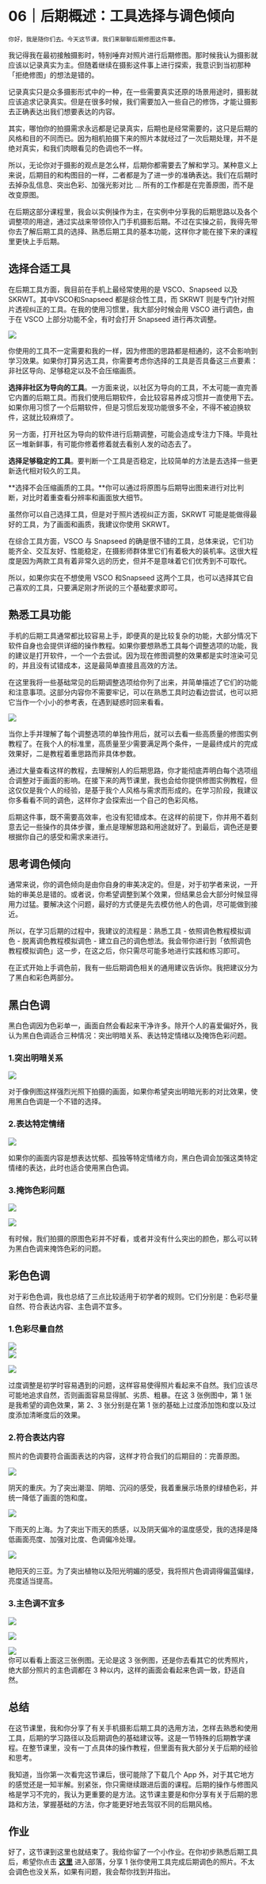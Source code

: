 # 06｜后期概述：工具选择与调色倾向

    你好，我是随你们去。今天这节课，我们来聊聊后期修图这件事。

我记得我在最初接触摄影时，特别唾弃对照片进行后期修图。那时候我认为摄影就应该以记录真实为主。但随着继续在摄影这件事上进行探索，我意识到当初那种「拒绝修图」的想法是错的。

记录真实只是众多摄影形式中的一种，在一些需要真实还原的场景用途时，摄影就应该追求记录真实。但是在很多时候，我们需要加入一些自己的修饰，才能让摄影去正确表达出我们想要表达的内容。

其实，哪怕你的拍摄需求永远都是记录真实，后期也是经常需要的，这只是后期的风格和目的不同而已。因为相机拍摄下来的照片本就经过了一次后期处理，并不是绝对真实，和我们肉眼看见的色调也不一样。

所以，无论你对于摄影的观点是怎么样，后期你都需要去了解和学习。某种意义上来说，后期目的和构图目的一样，二者都是为了进一步的准确表达。我们在后期时去掉杂乱信息、突出色彩、加强光影对比 … 所有的工作都是在完善原图，而不是改变原图。

在后期这部分课程里，我会以实例操作为主，在实例中分享我的后期思路以及各个调整项的用途，通过实战来带领你入门手机摄影后期。不过在实操之前，我得先带你去了解后期工具的选择、熟悉后期工具的基本功能，这样你才能在接下来的课程里更快上手后期。

## 选择合适工具

在后期工具方面，我目前在手机上最经常使用的是 VSCO、Snapseed 以及 SKRWT。其中VSCO和Snapseed 都是综合性工具，而 SKRWT 则是专门针对照片透视纠正的工具。在我的使用习惯里，我大部分时候会用 VSCO 进行调色，由于在 VSCO 上部分功能不全，有时会打开 Snapseed 进行再次调整。

![](https://static001.geekbang.org/resource/image/4e/39/4e32aebdd78921487115c0162fac5939.png)

你使用的工具不一定需要和我的一样，因为修图的思路都是相通的，这不会影响到学习效果。如果你打算另选工具，你需要考虑你选择的工具是否具备这三点要素：非社区导向、足够稳定以及不会压缩画质。

**选择非社区为导向的工具**。一方面来说，以社区为导向的工具，不太可能一直完善它内置的后期工具。而我们使用后期软件，会比较容易养成习惯并一直使用下去。如果你用习惯了一个后期软件，但是习惯后发现功能很多不全，不得不被迫换软件，这就比较麻烦了。

另一方面，打开社区为导向的软件进行后期调整，可能会造成专注力下降。毕竟社区一堆新鲜事，有可能你修着修着就去看别人发的动态去了。

**选择足够稳定的工具**。要判断一个工具是否稳定，比较简单的方法是去选择一些更新迭代相对较久的工具。

**选择不会压缩画质的工具。**你可以通过将原图与后期导出图来进行对比判断，对比时着重查看分辨率和画面放大细节。

虽然你可以自己选择工具，但是对于照片透视纠正方面，SKRWT 可能是能做得最好的工具，为了画面和画质，我建议你使用 SKRWT。

在综合工具方面，VSCO 与 Snapseed 的确是很不错的工具，总体来说，它们功能齐全、交互友好、性能稳定，在摄影师群体里它们有着极大的装机率。这很大程度是因为两款工具有着非常久远的历史，但并不是意味着它们优秀到不可取代。

所以，如果你实在不想使用 VSCO 和Snapseed 这两个工具，也可以选择其它自己喜欢的工具，只要满足刚才所说的三个基础要求即可。

## 熟悉工具功能

手机的后期工具通常都比较容易上手，即便真的是比较复杂的功能，大部分情况下软件自身也会提供详细的操作教程。如果你要想熟悉工具每个调整选项的功能，我的建议是打开软件，一个一个去尝试。因为现在修图调整的效果都是实时渲染可见的，并且没有试错成本，这是最简单直接且高效的方法。

在这里我将一些基础常见的后期调整选项给你列了出来，并简单描述了它们的功能和注意事项。这部分内容你不需要牢记，可以在熟悉工具时边看边尝试，也可以把它当作一个小小的参考表，在遇到疑惑时回来看看。

![](https://static001.geekbang.org/resource/image/02/0f/022fb174a16b1dea0cf84b4ede27c00f.jpg)

当你上手并理解了每个调整选项的单独作用后，就可以去看一些高质量的修图实例教程了。在我个人的标准里，高质量至少需要满足两个条件，一是最终成片的完成效果好，二是教程着重思路而非具体参数。

通过大量查看这样的教程，去理解别人的后期思路，你才能彻底弄明白每个选项组合调整对于画面的影响。在接下来的两节课里，我也会给你提供修图实例教程，但这仅仅是我个人的经验，是基于我个人风格与需求而形成的。在学习阶段，我建议你多看看不同的调色，这样你才会探索出一个自己的色彩风格。

后期这件事，既不需要高效率，也没有犯错成本。在这样的前提下，你并用不着刻意去记一些操作的具体步骤，重点是理解思路和用途就好了。到最后，调色还是要根据你自己的感受和需求来进行。

## 思考调色倾向

通常来说，你的调色倾向是由你自身的审美决定的。但是，对于初学者来说，一开始的审美总是错的。或者说，你希望调整到某个效果，但结果总会大部分时候显得用力过猛。要解决这个问题，最好的方式便是先去模仿他人的色调，尽可能做到接近。

所以，在学习后期的过程中，我建议的流程是：熟悉工具 - 依照调色教程模拟调色 - 脱离调色教程模拟调色 - 建立自己的调色想法。我会带你进行到「依照调色教程模拟调色」这一步，在这之后，你只需尽可能多地进行实践和练习即可。

在正式开始上手调色前，我有一些后期调色相关的通用建议告诉你。我把建议分为了黑白和彩色两部分。

## **黑白色调**

黑白色调因为色彩单一，画面自然会看起来干净许多。除开个人的喜爱偏好外，我认为黑白色调适合三种情况：突出明暗关系、表达特定情绪以及掩饰色彩问题。

### 1.突出明暗关系

![](https://static001.geekbang.org/resource/image/15/2d/156339dddb1b6fb9f25b69ec5322fb2d.jpg)

对于像例图这样强烈光照下拍摄的画面，如果你希望突出明暗光影的对比效果，使用黑白色调是一个不错的选择。

### 2.表达特定情绪

![](https://static001.geekbang.org/resource/image/9f/5e/9fca3624ccf9a618d389b0c6106d8f5e.jpg)

如果你的画面内容是想表达忧郁、孤独等特定情绪方向，黑白色调会加强这类特定情绪的表达，此时也适合使用黑白色调。

### 3.掩饰色彩问题

![](https://static001.geekbang.org/resource/image/5b/db/5bb0d9dd69ed0317f1001372d7db37db.png)

![](https://static001.geekbang.org/resource/image/ed/05/ed9792ee94b2968feacfe577d7f4f505.png)

有时候，我们拍摄的原图色彩并不好看，或者并没有什么突出的颜色，那么可以转为黑白色调来掩饰色彩的问题。

## **彩色色调**

对于彩色色调，我也总结了三点比较适用于初学者的规则。它们分别是：色彩尽量自然、符合表达内容、主色调不宜多。

### 1.色彩尽量自然

![](https://static001.geekbang.org/resource/image/cb/3f/cb990b6a0e217efc62e9a02d6539893f.jpg)  
![](https://static001.geekbang.org/resource/image/48/a6/489c30e0a3187a88e3651ceaba3cfda6.jpg)

![](https://static001.geekbang.org/resource/image/fe/3b/fec86a2ec057b448464c9d9fd0d30c3b.jpg)

过度调整是初学时容易遇到的问题，这样容易使得照片看起来不自然。我们应该尽可能地追求自然，否则画面容易显得腻、劣质、粗暴。在这 3 张例图中，第 1 张是我希望的调色效果，第 2、3 张分别是在第 1 张的基础上过度添加饱和度以及过度添加清晰度后的效果。

### 2.符合表达内容

照片的色调要符合画面表达的内容，这样才符合我们的后期目的：完善原图。

![](https://static001.geekbang.org/resource/image/6c/56/6cd05ef1c1352e9f75f6730faa71c656.jpg)

阴天的重庆。为了突出潮湿、阴暗、沉闷的感受，我着重展示场景的绿植色彩，并统一降低了画面的饱和度。

![](https://static001.geekbang.org/resource/image/31/c2/316f22852accd0498c7b7e127a3494c2.jpg)

下雨天的上海。为了突出下雨天的质感，以及阴天偏冷的温度感受，我的选择是降低画面亮度、加强对比度、色调偏冷处理。

![](https://static001.geekbang.org/resource/image/5d/26/5d7aa06b3f3c1e83f536696c40664126.jpg)

艳阳天的三亚。为了突出植物以及阳光明媚的感受，我将照片色调调得偏蓝偏绿，亮度适当提高。

### 3.主色调不宜多

![](https://static001.geekbang.org/resource/image/5d/3f/5d6e0f0ee6ee6c831ee3e6b83aaf463f.jpg)

![](https://static001.geekbang.org/resource/image/a5/3c/a5dd626df40d4d81524b6f57a67e143c.jpg)

![](https://static001.geekbang.org/resource/image/37/99/374yyeda8f66f4dd2540040a66d63a99.jpg)  
你可以看看上面这三张例图。无论是这 3 张例图，还是你去看其它的优秀照片，绝大部分照片的主色调都在 3 种以内，这样的画面会看起来色调一致，舒适自然。

## 总结

在这节课里，我和你分享了有关手机摄影后期工具的选用方法，怎样去熟悉和使用工具，后期的学习路径以及后期调色的基础建议等。这是一节特殊的后期教学课程。在整节课里，没有一丁点具体的操作教程，但里面有我大部分关于后期的经验和思考。

我知道，当你第一次看完这节课后，很可能除了下载几个 App 外，对于其它地方的感觉还是一知半解。别紧张，你只需继续跟进后面的课程。后期的操作与修图风格是学习不完的，我认为更重要的是方法。这节课主要是和你分享有关于后期的思路和方法，掌握基础的方法，你才能更好地去驾驭不同的后期风格。

## 作业

好了，这节课到这里也就结束了。我给你留了一个小作业。在你初步熟悉后期工具后，希望你点击 [**这里**](time://hordeChannelDetail?channelId=29) 进入部落，分享 1 张你使用工具完成后期调色的照片。不太会调色也没关系，如果有问题，我会帮你找到并指出。
    